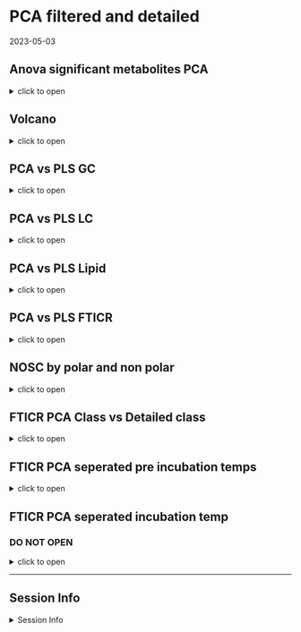 PCA filtered and detailed
================
2023-05-03

## Anova significant metabolites PCA

<details>
<summary>
click to open
</summary>

#### GC:

<img src="Data_explore_files/figure-gfm/unnamed-chunk-1-1.png" width="50%" /><img src="Data_explore_files/figure-gfm/unnamed-chunk-1-2.png" width="50%" />

    ## NULL

#### LC:

<img src="Data_explore_files/figure-gfm/unnamed-chunk-3-1.png" width="50%" /><img src="Data_explore_files/figure-gfm/unnamed-chunk-3-2.png" width="50%" />

|          |  Df |  SumOfSqs |        R2 |        F | Pr(\>F) |
|:---------|----:|----------:|----------:|---------:|--------:|
| pre      |   1 | 0.0025136 | 0.1534787 | 7.235920 |   0.001 |
| inc      |   5 | 0.0032903 | 0.2009044 | 1.894371 |   0.015 |
| pre:inc  |   5 | 0.0025839 | 0.1577713 | 1.487660 |   0.098 |
| Residual |  23 | 0.0079896 | 0.4878455 |       NA |      NA |
| Total    |  34 | 0.0163774 | 1.0000000 |       NA |      NA |

Permanova results significant compounds only

</details>

## Volcano

<details>
<summary>
click to open
</summary>

#### GC:

<img src="Data_explore_files/figure-gfm/unnamed-chunk-5-1.png" width="100%" />

#### LC:

<img src="Data_explore_files/figure-gfm/unnamed-chunk-6-1.png" width="100%" />

</details>

## PCA vs PLS GC

<details>
<summary>
click to open
</summary>

#### Pre:

<img src="Data_explore_files/figure-gfm/unnamed-chunk-7-1.png" width="50%" /><img src="Data_explore_files/figure-gfm/unnamed-chunk-7-2.png" width="50%" />

#### INC:

<img src="Data_explore_files/figure-gfm/unnamed-chunk-8-1.png" width="50%" /><img src="Data_explore_files/figure-gfm/unnamed-chunk-8-2.png" width="50%" />

</details>

## PCA vs PLS LC

<details>
<summary>
click to open
</summary>

#### Pre:

<img src="Data_explore_files/figure-gfm/unnamed-chunk-9-1.png" width="50%" /><img src="Data_explore_files/figure-gfm/unnamed-chunk-9-2.png" width="50%" />

#### INC:

<img src="Data_explore_files/figure-gfm/unnamed-chunk-10-1.png" width="50%" /><img src="Data_explore_files/figure-gfm/unnamed-chunk-10-2.png" width="50%" />

</details>

## PCA vs PLS Lipid

<details>
<summary>
click to open
</summary>

#### Pre:

<img src="Data_explore_files/figure-gfm/unnamed-chunk-11-1.png" width="50%" /><img src="Data_explore_files/figure-gfm/unnamed-chunk-11-2.png" width="50%" />

#### INC:

<img src="Data_explore_files/figure-gfm/unnamed-chunk-12-1.png" width="50%" /><img src="Data_explore_files/figure-gfm/unnamed-chunk-12-2.png" width="50%" />

</details>

## PCA vs PLS FTICR

<details>
<summary>
click to open
</summary>

#### -2:

<img src="Data_explore_files/figure-gfm/unnamed-chunk-13-1.png" width="50%" /><img src="Data_explore_files/figure-gfm/unnamed-chunk-13-2.png" width="50%" /><img src="Data_explore_files/figure-gfm/unnamed-chunk-13-3.png" width="50%" /><img src="Data_explore_files/figure-gfm/unnamed-chunk-13-4.png" width="50%" />

#### -6:

<img src="Data_explore_files/figure-gfm/unnamed-chunk-14-1.png" width="50%" /><img src="Data_explore_files/figure-gfm/unnamed-chunk-14-2.png" width="50%" /><img src="Data_explore_files/figure-gfm/unnamed-chunk-14-3.png" width="50%" /><img src="Data_explore_files/figure-gfm/unnamed-chunk-14-4.png" width="50%" />

</details>

## NOSC by polar and non polar

<details>
<summary>
click to open
</summary>

#### NOSC:

![](Data_explore_files/figure-gfm/unnamed-chunk-15-1.png)<!-- -->

<img src="Data_explore_files/figure-gfm/unnamed-chunk-16-1.png" width="50%" /><img src="Data_explore_files/figure-gfm/unnamed-chunk-16-2.png" width="50%" />
</details>

## FTICR PCA Class vs Detailed class

<details>
<summary>
click to open
</summary>

#### PCA-Class vs Detailed Class:

<img src="Data_explore_files/figure-gfm/unnamed-chunk-17-1.png" width="50%" /><img src="Data_explore_files/figure-gfm/unnamed-chunk-17-2.png" width="50%" /><img src="Data_explore_files/figure-gfm/unnamed-chunk-17-3.png" width="50%" /><img src="Data_explore_files/figure-gfm/unnamed-chunk-17-4.png" width="50%" /><img src="Data_explore_files/figure-gfm/unnamed-chunk-17-5.png" width="50%" /><img src="Data_explore_files/figure-gfm/unnamed-chunk-17-6.png" width="50%" /><img src="Data_explore_files/figure-gfm/unnamed-chunk-17-7.png" width="50%" /><img src="Data_explore_files/figure-gfm/unnamed-chunk-17-8.png" width="50%" />

</details>

## FTICR PCA seperated pre incubation temps

<details>
<summary>
click to open
</summary>

#### PCA -2:

<img src="Data_explore_files/figure-gfm/unnamed-chunk-18-1.png" width="50%" /><img src="Data_explore_files/figure-gfm/unnamed-chunk-18-2.png" width="50%" /><img src="Data_explore_files/figure-gfm/unnamed-chunk-18-3.png" width="50%" /><img src="Data_explore_files/figure-gfm/unnamed-chunk-18-4.png" width="50%" /><img src="Data_explore_files/figure-gfm/unnamed-chunk-18-5.png" width="50%" /><img src="Data_explore_files/figure-gfm/unnamed-chunk-18-6.png" width="50%" /><img src="Data_explore_files/figure-gfm/unnamed-chunk-18-7.png" width="50%" /><img src="Data_explore_files/figure-gfm/unnamed-chunk-18-8.png" width="50%" />

#### PCA -6:

<img src="Data_explore_files/figure-gfm/unnamed-chunk-19-1.png" width="50%" /><img src="Data_explore_files/figure-gfm/unnamed-chunk-19-2.png" width="50%" /><img src="Data_explore_files/figure-gfm/unnamed-chunk-19-3.png" width="50%" /><img src="Data_explore_files/figure-gfm/unnamed-chunk-19-4.png" width="50%" /><img src="Data_explore_files/figure-gfm/unnamed-chunk-19-5.png" width="50%" /><img src="Data_explore_files/figure-gfm/unnamed-chunk-19-6.png" width="50%" /><img src="Data_explore_files/figure-gfm/unnamed-chunk-19-7.png" width="50%" /><img src="Data_explore_files/figure-gfm/unnamed-chunk-19-8.png" width="50%" />

</details>

## FTICR PCA seperated incubation temp

### DO NOT OPEN

<details>
<summary>
click to open
</summary>

#### PCA-Pre:

<img src="Data_explore_files/figure-gfm/unnamed-chunk-20-1.png" width="50%" /><img src="Data_explore_files/figure-gfm/unnamed-chunk-20-2.png" width="50%" /><img src="Data_explore_files/figure-gfm/unnamed-chunk-20-3.png" width="50%" /><img src="Data_explore_files/figure-gfm/unnamed-chunk-20-4.png" width="50%" /><img src="Data_explore_files/figure-gfm/unnamed-chunk-20-5.png" width="50%" /><img src="Data_explore_files/figure-gfm/unnamed-chunk-20-6.png" width="50%" /><img src="Data_explore_files/figure-gfm/unnamed-chunk-20-7.png" width="50%" /><img src="Data_explore_files/figure-gfm/unnamed-chunk-20-8.png" width="50%" />

#### PCA-2:

<img src="Data_explore_files/figure-gfm/unnamed-chunk-21-1.png" width="50%" /><img src="Data_explore_files/figure-gfm/unnamed-chunk-21-2.png" width="50%" /><img src="Data_explore_files/figure-gfm/unnamed-chunk-21-3.png" width="50%" /><img src="Data_explore_files/figure-gfm/unnamed-chunk-21-4.png" width="50%" /><img src="Data_explore_files/figure-gfm/unnamed-chunk-21-5.png" width="50%" /><img src="Data_explore_files/figure-gfm/unnamed-chunk-21-6.png" width="50%" /><img src="Data_explore_files/figure-gfm/unnamed-chunk-21-7.png" width="50%" /><img src="Data_explore_files/figure-gfm/unnamed-chunk-21-8.png" width="50%" />

#### PCA-4:

<img src="Data_explore_files/figure-gfm/unnamed-chunk-22-1.png" width="50%" /><img src="Data_explore_files/figure-gfm/unnamed-chunk-22-2.png" width="50%" /><img src="Data_explore_files/figure-gfm/unnamed-chunk-22-3.png" width="50%" /><img src="Data_explore_files/figure-gfm/unnamed-chunk-22-4.png" width="50%" /><img src="Data_explore_files/figure-gfm/unnamed-chunk-22-5.png" width="50%" /><img src="Data_explore_files/figure-gfm/unnamed-chunk-22-6.png" width="50%" /><img src="Data_explore_files/figure-gfm/unnamed-chunk-22-7.png" width="50%" /><img src="Data_explore_files/figure-gfm/unnamed-chunk-22-8.png" width="50%" />

#### PCA-6:

<img src="Data_explore_files/figure-gfm/unnamed-chunk-23-1.png" width="50%" /><img src="Data_explore_files/figure-gfm/unnamed-chunk-23-2.png" width="50%" /><img src="Data_explore_files/figure-gfm/unnamed-chunk-23-3.png" width="50%" /><img src="Data_explore_files/figure-gfm/unnamed-chunk-23-4.png" width="50%" /><img src="Data_explore_files/figure-gfm/unnamed-chunk-23-5.png" width="50%" /><img src="Data_explore_files/figure-gfm/unnamed-chunk-23-6.png" width="50%" /><img src="Data_explore_files/figure-gfm/unnamed-chunk-23-7.png" width="50%" /><img src="Data_explore_files/figure-gfm/unnamed-chunk-23-8.png" width="50%" />

#### PCA-8:

<img src="Data_explore_files/figure-gfm/unnamed-chunk-24-1.png" width="50%" /><img src="Data_explore_files/figure-gfm/unnamed-chunk-24-2.png" width="50%" /><img src="Data_explore_files/figure-gfm/unnamed-chunk-24-3.png" width="50%" /><img src="Data_explore_files/figure-gfm/unnamed-chunk-24-4.png" width="50%" /><img src="Data_explore_files/figure-gfm/unnamed-chunk-24-5.png" width="50%" /><img src="Data_explore_files/figure-gfm/unnamed-chunk-24-6.png" width="50%" /><img src="Data_explore_files/figure-gfm/unnamed-chunk-24-7.png" width="50%" /><img src="Data_explore_files/figure-gfm/unnamed-chunk-24-8.png" width="50%" />

#### PCA-10:

<img src="Data_explore_files/figure-gfm/unnamed-chunk-25-1.png" width="50%" /><img src="Data_explore_files/figure-gfm/unnamed-chunk-25-2.png" width="50%" /><img src="Data_explore_files/figure-gfm/unnamed-chunk-25-3.png" width="50%" /><img src="Data_explore_files/figure-gfm/unnamed-chunk-25-4.png" width="50%" /><img src="Data_explore_files/figure-gfm/unnamed-chunk-25-5.png" width="50%" /><img src="Data_explore_files/figure-gfm/unnamed-chunk-25-6.png" width="50%" /><img src="Data_explore_files/figure-gfm/unnamed-chunk-25-7.png" width="50%" /><img src="Data_explore_files/figure-gfm/unnamed-chunk-25-8.png" width="50%" />

</details>

------------------------------------------------------------------------

## Session Info

<details>
<summary>
Session Info
</summary>

Date run: 2023-08-25

    ## R version 4.2.3 (2023-03-15 ucrt)
    ## Platform: x86_64-w64-mingw32/x64 (64-bit)
    ## Running under: Windows 10 x64 (build 19045)
    ## 
    ## Matrix products: default
    ## 
    ## locale:
    ## [1] LC_COLLATE=English_United States.utf8 
    ## [2] LC_CTYPE=English_United States.utf8   
    ## [3] LC_MONETARY=English_United States.utf8
    ## [4] LC_NUMERIC=C                          
    ## [5] LC_TIME=English_United States.utf8    
    ## 
    ## attached base packages:
    ## [1] grid      stats     graphics  grDevices utils     datasets  methods  
    ## [8] base     
    ## 
    ## other attached packages:
    ##  [1] ropls_1.30.0        trelliscopejs_0.2.6 pmartR_2.4.0       
    ##  [4] agricolae_1.3-6     knitr_1.43          nlme_3.1-162       
    ##  [7] cowplot_1.1.1       ggpubr_0.6.0        janitor_2.2.0      
    ## [10] pracma_2.4.2        reshape2_1.4.4      ggbiplot_0.55      
    ## [13] scales_1.2.1        plyr_1.8.8          vegan_2.6-4        
    ## [16] lattice_0.20-45     permute_0.9-7       lubridate_1.9.2    
    ## [19] forcats_1.0.0       stringr_1.5.0       dplyr_1.1.2        
    ## [22] purrr_1.0.1         readr_2.1.4         tidyr_1.3.0        
    ## [25] tibble_3.2.1        ggplot2_3.4.1       tidyverse_2.0.0    
    ## [28] tarchetypes_0.7.7   targets_1.2.0      
    ## 
    ## loaded via a namespace (and not attached):
    ##   [1] readxl_1.4.3                backports_1.4.1            
    ##   [3] qqman_0.1.8                 systemfonts_1.0.4          
    ##   [5] igraph_1.5.0                lazyeval_0.2.2             
    ##   [7] splines_4.2.3               AlgDesign_1.2.1            
    ##   [9] listenv_0.9.0               GenomeInfoDb_1.34.9        
    ##  [11] digest_0.6.33               foreach_1.5.2              
    ##  [13] htmltools_0.5.5             fansi_1.0.4                
    ##  [15] magrittr_2.0.3              checkmate_2.2.0            
    ##  [17] base64url_1.4               cluster_2.1.4              
    ##  [19] tzdb_0.4.0                  limma_3.54.2               
    ##  [21] globals_0.16.2              matrixStats_1.0.0          
    ##  [23] timechange_0.2.0            prettyunits_1.1.1          
    ##  [25] colorspace_2.1-0            textshaping_0.3.6          
    ##  [27] haven_2.5.3                 xfun_0.39                  
    ##  [29] callr_3.7.3                 crayon_1.5.2               
    ##  [31] RCurl_1.98-1.12             jsonlite_1.8.7             
    ##  [33] Exact_3.2                   iterators_1.0.14           
    ##  [35] glue_1.6.2                  gtable_0.3.3               
    ##  [37] zlibbioc_1.44.0             XVector_0.38.0             
    ##  [39] webshot_0.5.5               DelayedArray_0.24.0        
    ##  [41] questionr_0.7.8             car_3.1-2                  
    ##  [43] BiocGenerics_0.44.0         abind_1.4-5                
    ##  [45] mvtnorm_1.2-2               rstatix_0.7.2              
    ##  [47] miniUI_0.1.1.1              Rcpp_1.0.11                
    ##  [49] MultiDataSet_1.26.0         viridisLite_0.4.2          
    ##  [51] xtable_1.8-4                progress_1.2.2             
    ##  [53] proxy_0.4-27                mclust_6.0.0               
    ##  [55] stats4_4.2.3                htmlwidgets_1.6.2          
    ##  [57] httr_1.4.6                  calibrate_1.7.7            
    ##  [59] ellipsis_0.3.2              farver_2.1.1               
    ##  [61] pkgconfig_2.0.3             utf8_1.2.3                 
    ##  [63] polynom_1.4-1               labeling_0.4.2             
    ##  [65] tidyselect_1.2.0            rlang_1.1.1                
    ##  [67] later_1.3.1                 cellranger_1.1.0           
    ##  [69] munsell_0.5.0               tools_4.2.3                
    ##  [71] cli_3.6.1                   generics_0.1.3             
    ##  [73] broom_1.0.5                 evaluate_0.21              
    ##  [75] fastmap_1.1.1               ragg_1.2.5                 
    ##  [77] yaml_2.3.7                  processx_3.8.2             
    ##  [79] fs_1.6.2                    future.callr_0.8.1         
    ##  [81] rootSolve_1.8.2.3           future_1.33.0              
    ##  [83] mime_0.12                   ggExtra_0.10.0             
    ##  [85] compiler_4.2.3              rstudioapi_0.15.0          
    ##  [87] plotly_4.10.2               e1071_1.7-13               
    ##  [89] ggsignif_0.6.4              klaR_1.7-2                 
    ##  [91] DescTools_0.99.49           stringi_1.7.12             
    ##  [93] highr_0.10                  ps_1.7.5                   
    ##  [95] Matrix_1.6-0                vctrs_0.6.3                
    ##  [97] pillar_1.9.0                lifecycle_1.0.3            
    ##  [99] furrr_0.3.1                 combinat_0.0-8             
    ## [101] PNWColors_0.1.0             data.table_1.14.8          
    ## [103] bitops_1.0-7                lmom_2.9                   
    ## [105] httpuv_1.6.11               GenomicRanges_1.50.2       
    ## [107] R6_2.5.1                    promises_1.2.0.1           
    ## [109] gld_2.6.6                   IRanges_2.32.0             
    ## [111] parallelly_1.36.0           codetools_0.2-19           
    ## [113] boot_1.3-28.1               MASS_7.3-58.2              
    ## [115] SummarizedExperiment_1.28.0 withr_2.5.0                
    ## [117] S4Vectors_0.36.2            autocogs_0.1.4             
    ## [119] GenomeInfoDbData_1.2.9      expm_0.999-7               
    ## [121] mgcv_1.8-42                 parallel_4.2.3             
    ## [123] hms_1.1.3                   MultiAssayExperiment_1.24.0
    ## [125] labelled_2.12.0             class_7.3-21               
    ## [127] rmarkdown_2.23              snakecase_0.11.0           
    ## [129] MatrixGenerics_1.10.0       carData_3.0-5              
    ## [131] DistributionUtils_0.6-0     Biobase_2.58.0             
    ## [133] shiny_1.7.4.1               base64enc_0.1-3

</details>
